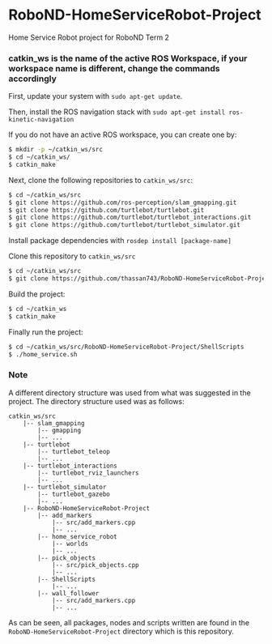 # RoboND-HomeServiceRobot-Project
Home Service Robot project for RoboND Term 2 

### catkin_ws is the name of the active ROS Workspace, if your workspace name is different, change the commands accordingly

First, update your system with `sudo apt-get update`.

Then, install the ROS navigation stack with `sudo apt-get install ros-kinetic-navigation`

If you do not have an active ROS workspace, you can create one by:
```sh
$ mkdir -p ~/catkin_ws/src
$ cd ~/catkin_ws/
$ catkin_make
```

Next, clone the following repositories to `catkin_ws/src`:
```sh
$ cd ~/catkin_ws/src
$ git clone https://github.com/ros-perception/slam_gmapping.git
$ git clone https://github.com/turtlebot/turtlebot.git
$ git clone https://github.com/turtlebot/turtlebot_interactions.git
$ git clone https://github.com/turtlebot/turtlebot_simulator.git
```

Install package dependencies with `rosdep install [package-name]`

Clone this repository to `catkin_ws/src`
```sh
$ cd ~/catkin_ws/src
$ git clone https://github.com/thassan743/RoboND-HomeServiceRobot-Project.git
```

Build the project:
```sh
$ cd ~/catkin_ws
$ catkin_make
```

Finally run the project:
```sh
$ cd ~/catkin_ws/src/RoboND-HomeServiceRobot-Project/ShellScripts
$ ./home_service.sh
````

### Note
A different directory structure was used from what was suggested in the project.
The directory structure used was as follows:

```
catkin_ws/src
    |-- slam_gmapping
        |-- gmapping
        |-- ...
    |-- turtlebot
        |-- turtlebot_teleop
        |-- ...
    |-- turtlebot_interactions
        |-- turtlebot_rviz_launchers
        |-- ...
    |-- turtlebot_simulator
        |-- turtlebot_gazebo
        |-- ...
    |-- RoboND-HomeServiceRobot-Project
        |-- add_markers
            |-- src/add_markers.cpp
            |-- ...
        |-- home_service_robot
            |-- worlds
            |-- ...
        |-- pick_objects
            |-- src/pick_objects.cpp
            |-- ...
        |-- ShellScripts
            |-- ...
        |-- wall_follower
            |-- src/add_markers.cpp
            |-- ...
```
As can be seen, all packages, nodes and scripts written are found in the `RoboND-HomeServiceRobot-Project` directory which is this repository.
